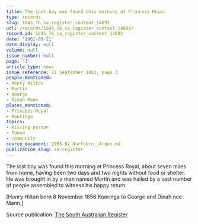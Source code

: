 ```yaml
---
title: The lost boy was found this morning at Princess Royal
type: records
slug: 1845_76_sa_register_content_14893
url: /records/1845_76_sa_register_content_14893/
record_id: 1845_76_sa_register_content_14893
date: '1861-09-21'
date_display: null
volume: null
issue_number: null
page: '3'
article_type: news
issue_reference: 21 September 1861, page 3
people_mentioned:
- Henry Hilton
- Martin
- George
- Dinah Mann
places_mentioned:
- Princess Royal
- Kooringa
topics:
- missing person
- found
- community
source_document: 1985-87_Northern__Argus.md
publication_slug: sa-register
---
```


The lost boy was found this morning at Princess Royal, about seven miles from home, having been two days and two nights without food or shelter.  He was brought in by a man named Martin and was hailed by a vast number of people assembled to witness his happy return.

[Henry Hilton born 8 November 1856 Kooringa to George and Dinah nee Mann.]

Source publication: [The South Australian Register](/publications/sa-register/)

